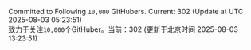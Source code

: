 Committed to Following `10,000` GitHubers. Current: <!-- FOLLOWING_COUNT -->302<!-- FOLLOWING_COUNT --> (Update at UTC <!-- LAST_UPDATED -->2025-08-03 05:23:51<!-- LAST_UPDATED -->)<br>
致力于关注`10,000`个GitHuber。当前：<!-- FOLLOWING_COUNT -->302<!-- FOLLOWING_COUNT --> (更新于北京时间 <!-- LAST_UPDATED_CST -->2025-08-03 13:23:51<!-- LAST_UPDATED_CST -->)
